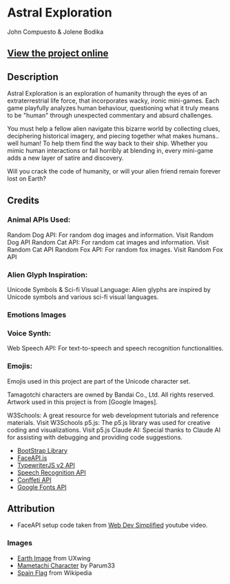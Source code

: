# Astral Exploration

John Compuesto & Jolene Bodika

## [View the project online](https://jbodika.github.io/CART-263/Project/astral-exploration/)

## Description

Astral Exploration is an exploration of humanity through the eyes of an extraterrestrial life force, that incorporates wacky, ironic mini-games. Each game playfully analyzes human behaviour, questioning what it truly means to be "human" through unexpected commentary and absurd challenges.

You must help a fellow alien navigate this bizarre world by collecting clues, deciphering historical imagery, and piecing together what makes humans.. well human! To help them find the way back to their ship. Whether you mimic human interactions or fail horribly at blending in, every mini-game adds a new layer of satire and discovery.

Will you crack the code of humanity, or will your alien friend remain forever lost on Earth?

## Credits

### Animal APIs Used:
Random Dog API: For random dog images and information. Visit Random Dog API
Random Cat API: For random cat images and information. Visit Random Cat API
Random Fox API: For random fox images. Visit Random Fox API

### Alien Glyph Inspiration:
Unicode Symbols & Sci-fi Visual Language: Alien glyphs are inspired by Unicode symbols and various sci-fi visual languages.

### Emotions Images

### Voice Synth:
Web Speech API: For text-to-speech and speech recognition functionalities.

### Emojis:
Emojis used in this project are part of the Unicode character set.

Tamagotchi characters are owned by Bandai Co., Ltd. All rights reserved. Artwork used in this project is from [Google Images].

W3Schools: A great resource for web development tutorials and reference materials. Visit W3Schools
p5.js: The p5.js library was used for creative coding and visualizations. Visit p5.js
Claude AI: Special thanks to Claude AI for assisting with debugging and providing code suggestions.

- [BootStrap Library](https://getbootstrap.com/)
- [FaceAPI.js](https://justadudewhohacks.github.io/face-api.js/docs/index.html)
- [TypewriterJS v2 API](https://www.npmjs.com/package/typewriter-effect)
- [Speech Recognition API](https://developer.mozilla.org/en-US/docs/Web/API/SpeechRecognition)
- [Conffeti API](https://github.com/catdad/canvas-confetti)
- [Google Fonts API](https://fonts.google.com/specimen/Poppins)

## Attribution

- FaceAPI setup code taken from [Web Dev Simplified](https://www.youtube.com/watch?v=CVClHLwv-4I&t=637s) youtube video.


### Images

- [Earth Image](https://uxwing.com/earth-icon/) from UXwing
- [Mametachi Character](https://great-characters.fandom.com/wiki/Mametchi?file=169995A5-64F4-40E0-8FA6-3D374AC29B7A.jpeg) by Parum33
- [Spain Flag](https://en.wikipedia.org/wiki/Flag_of_Spain#/media/File:Flag_of_Spain.svg) from Wikipedia
